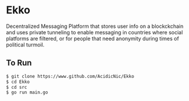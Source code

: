 # Ekko
Decentralized Messaging Platform that stores user info on a blockckchain and uses private tunneling to enable messaging in countries where social platforms are filtered, or for people that need anonymity during times of political turmoil.

## To Run
```bash
$ git clone https://www.github.com/AcidicNic/Ekko
$ cd Ekko
$ cd src
$ go run main.go
```


